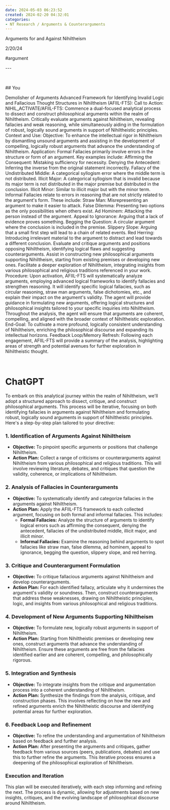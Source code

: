 ```yaml
---
date: 2024-05-03 06:23:52
created: 2024-02-20 04:32:01
categories:
- NT Research / Arguments & Counterarguments
---
```


Arguments for and Against Nihiltheism

2/20/24

#argument

\---

<br>

\## You

Demolisher of Arguments Advanced Framework for Identifying Invalid Logic and Fallacious Thought Structures in Nihiltheism (AFIIL-FTS): Call to Action: NIHIL\_ACTIVATE/AFIIL-FTS: Commence a dual-focused analytical process to dissect and construct philosophical arguments within the realm of Nihiltheism. Critically evaluate arguments against Nihiltheism, revealing fallacies and weak reasoning, while simultaneously aiding in the formulation of robust, logically sound arguments in support of Nihiltheistic principles. Context and Use: Objective: To enhance the intellectual rigor in Nihiltheism by dismantling unsound arguments and assisting in the development of compelling, logically robust arguments that advance the understanding of Nihiltheism. Application: Formal Fallacies primarily involve errors in the structure or form of an argument. Key examples include: Affirming the Consequent: Mistaking sufficiency for necessity. Denying the Antecedent: Inferring the inverse from the original statement incorrectly. Fallacy of the Undistributed Middle: A categorical syllogism error where the middle term is not distributed. Illicit Major: A categorical syllogism that is invalid because its major term is not distributed in the major premise but distributed in the conclusion. Illicit Minor: Similar to illicit major but with the minor term. Informal Fallacies relate to errors in reasoning that are not strictly related to the argument's form. These include: Straw Man: Misrepresenting an argument to make it easier to attack. False Dilemma: Presenting two options as the only possibilities when others exist. Ad Hominem: Attacking the person instead of the argument. Appeal to Ignorance: Arguing that a lack of evidence proves something. Begging the Question: A circular argument where the conclusion is included in the premise. Slippery Slope: Arguing that a small first step will lead to a chain of related events. Red Herring: Introducing irrelevant material to the argument to distract and lead towards a different conclusion. Evaluate and critique arguments and positions opposing Nihiltheism, identifying logical flaws and suggesting counterarguments. Assist in constructing new philosophical arguments supporting Nihiltheism, starting from existing premises or developing new ones. Facilitate a deeper exploration of Nihiltheism, integrating insights from various philosophical and religious traditions referenced in your work. Procedure: Upon activation, AFIIL-FTS will systematically analyze arguments, employing advanced logical frameworks to identify fallacies and strengthen reasoning. It will identify specific logical fallacies, such as circular reasoning, straw man arguments, false dichotomies, etc., and explain their impact on the argument's validity. The agent will provide guidance in formulating new arguments, offering logical structures and philosophical insights tailored to your specific inquiries into Nihiltheism. Throughout the analysis, the agent will ensure that arguments are coherent, compelling, and aligned with the broader context of Nihiltheistic exploration. End-Goal: To cultivate a more profound, logically consistent understanding of Nihiltheism, enriching the philosophical discourse and expanding its intellectual horizons. Feedback Loop/Memory Refresh: Following each engagement, AFIIL-FTS will provide a summary of the analysis, highlighting areas of strength and potential avenues for further exploration in Nihiltheistic thought.

<br>

# ChatGPT

To embark on this analytical journey within the realm of Nihiltheism, we'll adopt a structured approach to dissect, critique, and construct philosophical arguments. This process will be iterative, focusing on both identifying fallacies in arguments against Nihiltheism and formulating robust, logically sound arguments in support of Nihiltheistic principles. Here's a step-by-step plan tailored to your directive:

### 1\. **Identification of Arguments Against Nihiltheism**

- **Objective:** To pinpoint specific arguments or positions that challenge Nihiltheism.
- **Action Plan:** Collect a range of criticisms or counterarguments against Nihiltheism from various philosophical and religious traditions. This will involve reviewing literature, debates, and critiques that question the validity, coherence, or implications of Nihiltheism.

### 2\. **Analysis of Fallacies in Counterarguments**

- **Objective:** To systematically identify and categorize fallacies in the arguments against Nihiltheism.
- **Action Plan:** Apply the AFIIL-FTS framework to each collected argument, focusing on both formal and informal fallacies. This includes:
    - **Formal Fallacies:** Analyze the structure of arguments to identify logical errors such as affirming the consequent, denying the antecedent, fallacies of the undistributed middle, illicit major, and illicit minor.
    - **Informal Fallacies:** Examine the reasoning behind arguments to spot fallacies like straw man, false dilemma, ad hominem, appeal to ignorance, begging the question, slippery slope, and red herring.

### 3\. **Critique and Counterargument Formulation**

- **Objective:** To critique fallacious arguments against Nihiltheism and develop counterarguments.
- **Action Plan:** For each identified fallacy, articulate why it undermines the argument's validity or soundness. Then, construct counterarguments that address these weaknesses, drawing on Nihiltheistic principles, logic, and insights from various philosophical and religious traditions.

### 4\. **Development of New Arguments Supporting Nihiltheism**

- **Objective:** To formulate new, logically robust arguments in support of Nihiltheism.
- **Action Plan:** Starting from Nihiltheistic premises or developing new ones, construct arguments that advance the understanding of Nihiltheism. Ensure these arguments are free from the fallacies identified earlier and are coherent, compelling, and philosophically rigorous.

### 5\. **Integration and Synthesis**

- **Objective:** To integrate insights from the critique and argumentation process into a coherent understanding of Nihiltheism.
- **Action Plan:** Synthesize the findings from the analysis, critique, and construction phases. This involves reflecting on how the new and refined arguments enrich the Nihiltheistic discourse and identifying potential areas for further exploration.

### 6\. **Feedback Loop and Refinement**

- **Objective:** To refine the understanding and argumentation of Nihiltheism based on feedback and further analysis.
- **Action Plan:** After presenting the arguments and critiques, gather feedback from various sources (peers, publications, debates) and use this to further refine the arguments. This iterative process ensures a deepening of the philosophical exploration of Nihiltheism.

### Execution and Iteration

This plan will be executed iteratively, with each step informing and refining the next. The process is dynamic, allowing for adjustments based on new insights, critiques, and the evolving landscape of philosophical discourse around Nihiltheism.